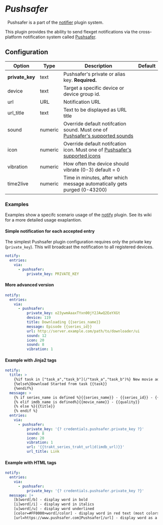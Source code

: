 # *Pushsafer*
<div class="alert alert-success" role="info">
  
  <span class="glyphicon glyphicon glyphicon-cog"></span>
  &nbsp; Pushsafer is a part of the [notifier](/Plugins/Notifiers) plugin system.
</div>



This plugin provides the ability to send flexget notifications via the cross-platform notification system called [Pushsafer](https://www.pushsafer.com/en/FlexGet).

## Configuration

| Option |Type|  Description | Default |
| --- | ---| --- |---|
| **private_key**| text| Pushsafer's private or alias key. **Required.**
|device|text|Target a specific device or device group id. |
|url|URL|Notification URL | 
|url_title|text|Text to be displayed as URL title 
|sound|numeric|Override default notifcation sound. Must one of [Pushsafer's supported sounds](https://www.pushsafer.com/en/pushapi)
|icon|numeric|Override default notifcation icon. Must one of [Pushsafer's supported icons](https://www.pushsafer.com/en/pushapi)
|vibration|numeric|How often the device should vibrate (0-3) default = 0
|time2live|numeric|Time in minutes, after which message automatically gets purged (0-43200)

### Examples

Examples show a specifc scenario usage of the [notify](/Plugins/notify) plugin. See its wiki for a more detailed usage exaplantion.

#### Simple notification for each accepted entry
The simplest Pushsafer plugin configuration requires only the private key (`private_key`). This will broadcast the notification to all registered devices.

```yaml
notify:
  entries:
    via:
      - pushsafer:
          private_key: PRIVATE_KEY
```

#### More advanced version
```yaml
notify:
  entries:
    via:
      - pushsafer:
          private_key: o23ywmAaaxTYxn00jY2JAwQ2EeYXGt    
          device: 119
          title: Downloading {{series_name}}
          message: Episode {{series_id}}
          url: http://server.example.com/path/to/downloader/ui
          sound: 12
		  icon: 20
		  sound: 8
		  vibration: 1
```

#### Example with Jinja2 tags
```yaml
notify:
  title: >
    {%if task in ["task_a","task_b"](/"task_a","task_b")%} New movie added to queue
    {%else%}Download Started from task {{task}}
    {%endif%}
  message: >
    {% if series_name is defined %}{{series_name}} - {{series_id}} - {{trakt_ep_name}} - {{quality|d('')}}
    {% elif imdb_name is defined%}{{movie_name}} - {{quality}}
    {% else %}{{title}}
    {% endif %}
  entries:
    via:
      - pushsafer:
          private_key: '{? credentials.pushsafer.private_key ?}'
          sound: 8
          icon: 20
          vibration: 1
          url: '{{trakt_series_trakt_url|d(imdb_url)}}'
          url_title: Link
```
#### Example with HTML tags
```yaml
notify:
  entries:
    via:
      - pushsafer:
          private_key: '{? credentials.pushsafer.private_key ?}'
  message: |+
    [b]word[/b] - display word in bold
    [i]word[/i] - display word in italics
    [u]word[/u] - display word underlined
    [color=#FF0000>word[/color] - display word in red text (most colors and hex codes permitted)
    [url=https://www.pushsafer.com]Pushsafer[/url] - display word as a tappable link to https://www.pushsafer.com/
```